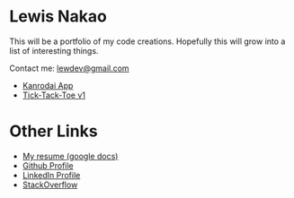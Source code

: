 # Lewis Nakao

This will be a portfolio of my code creations. Hopefully this will grow into a list of interesting things.

Contact me: [lewdev@gmail.com](mailto:lewdev@gmail.com)

* [Kanrodai App](https://lewdev.github.io/kanrodai-app/)
* [Tick-Tack-Toe v1](https://lewdev.github.io/ticktacktoe/v1/)

Other Links
===========
* [My resume (google docs)](https://docs.google.com/document/d/e/2PACX-1vQjXQRdUtzvOFekpmqbTlOsvNy-PIADmWVZmXm1OOD6AFK8Mkw37aqZ0ecUADp-1HZxjO4vNO_sVW3s/pub)
* [Github Profile](https://github.com/lewdev)
* [LinkedIn Profile](https://www.linkedin.com/in/lewisnakao)
* [StackOverflow](http://stackoverflow.com/cv/lewis.nakao)
